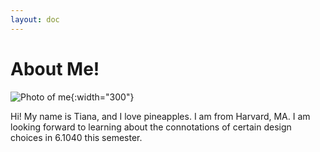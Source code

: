 ```yaml
---
layout: doc
---
```


# About Me!

![Photo of me](/images/profilePhoto.png){:width="300"}

Hi! My name is Tiana, and I love pineapples. I am from Harvard, MA. I am looking forward to learning about the connotations of certain design choices in 6.1040 this semester.